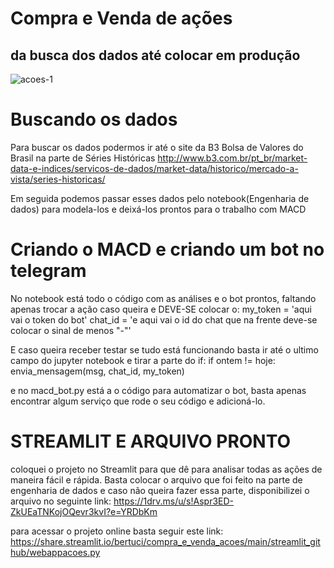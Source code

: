 # Compra e Venda de ações
## da busca dos dados até colocar em produção
![acoes-1](https://user-images.githubusercontent.com/55574172/125682188-207308ac-fc3d-4fc5-8f8d-487bc1b1aad4.jpg)


# Buscando os dados

Para buscar os dados podermos ir até o site da B3 Bolsa de Valores do Brasil na parte de Séries Históricas <a> http://www.b3.com.br/pt_br/market-data-e-indices/servicos-de-dados/market-data/historico/mercado-a-vista/series-historicas/ <a/>
  
  Em seguida podemos passar esses dados pelo notebook(Engenharia de dados) para modela-los e deixá-los prontos para o trabalho com MACD
  
  
  # Criando o MACD e criando um bot no telegram 
  
  No notebook está todo o código com as análises e o bot prontos, faltando apenas trocar a ação caso queira e DEVE-SE colocar o:
my_token = 'aqui vai o token do bot'
chat_id = 'e aqui vai o id do chat que na frente deve-se colocar o sinal de menos "-"'
  
E caso queira receber testar se tudo está funcionando basta ir até o ultimo campo do jupyter notebook e tirar a parte do if:
if ontem != hoje:
    envia_mensagem(msg, chat_id, my_token)


e no macd_bot.py está a o código para automatizar o bot, basta apenas encontrar algum serviço que rode o seu código e adicioná-lo.

# STREAMLIT E ARQUIVO PRONTO
coloquei o projeto no Streamlit para que dê para analisar todas as ações de maneira fácil e rápida. Basta colocar o arquivo que foi feito na parte de engenharia de dados e caso não queira fazer essa parte, disponibilizei o arquivo no seguinte link: <a>https://1drv.ms/u/s!Aspr3ED-ZkUEaTNKojOQevr3kvI?e=YRDbKm <a/>

para acessar o projeto online basta seguir este link: <a> https://share.streamlit.io/bertuci/compra_e_venda_acoes/main/streamlit_github/webappacoes.py <a/>
